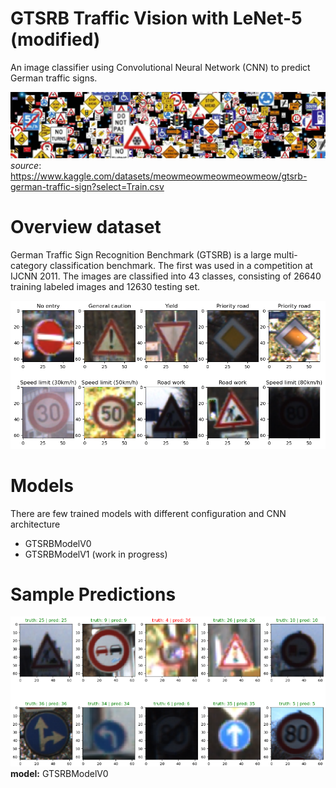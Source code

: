 # GTSRB Traffic Vision with LeNet-5 (modified)
An image classifier using Convolutional Neural Network (CNN) to predict German traffic signs.

![alt text](assets/banner.png)
*source*: https://www.kaggle.com/datasets/meowmeowmeowmeowmeow/gtsrb-german-traffic-sign?select=Train.csv

# Overview dataset
German Traffic Sign Recognition Benchmark (GTSRB) is a large multi-category classification benchmark. The first was used in a competition at IJCNN 2011. The images are classified into 43 classes, consisting of 26640 training labeled images and 12630 testing set.

![sample](assets/image.png)

# Models
There are few trained models with different configuration and CNN architecture
* GTSRBModelV0 
* GTSRBModelV1 (work in progress)

# Sample Predictions
![sample](assets/sample.png)
**model:** GTSRBModelV0 